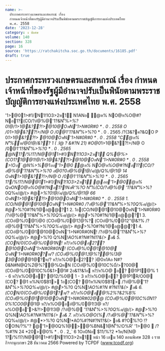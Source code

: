 ```yaml
---
name: >-
  ประกาศกระทรวงเกษตรและสหกรณ์ เรื่อง
  กำหนดเจ้าหน้าที่ของรัฐผู้มีอำนาจปรับเป็นพินัยตามพระราชบัญญัติการยางแห่งประเทศไทย
  พ.ศ. 2558
date: '2023-12-28'
category: ง พิเศษ
volume: 140
section: 328
page: 16
source: 'https://ratchakitcha.soc.go.th/documents/16185.pdf'
draft: true
---
```


# ประกาศกระทรวงเกษตรและสหกรณ์ เรื่อง กำหนดเจ้าหน้าที่ของรัฐผู้มีอำนาจปรับเป็นพินัยตามพระราชบัญญัติการยางแห่งประเทศไทย พ.ศ. 2558

'1>@01>#1/N1!1O3>2ห1์ N1ANอ ํ@ห% NO@ห%O@#?Nอ1?(CO/?อํ@%@'1?&N'็%*>%?0!@/*1>1@&??!>@10@OหN'1>N#0R#0 * . 0 . 2558 O /0*1>1@&??!>/N@ O /0@1'1?&N'็%*>%?0 * . 0 . 2565 /?(3&?ค?&QO P 0*1>1@&??!> @10@OหN'1>N#0R#0 * . 0 . 2558 "Cํ@ห% N'็%ห/@0!@/&?? 1 ( 3ํ@ ? &#?N 21) #O@0*1>1@&??!>/N@ O /0@1'1?&N'็%*>%?0 * . 0 . 2565 @N1?/%!1?/N@@11>#1/N1!1O3>2ห1์ Q%@%>(CO1?1@@1!@/*1>1@&??!>@10@OหN'1>N#0R#0 * . 0 . 2558 >!Oอ ํ @N%>%@1ออ'1>@0 ํ@ห% NO@ห%O@#?Nอ1?(CO/?อํ@%@'1?&N'็%*>%?0 อ@0?0อํ@%@!@/ค/@/Q%/@!1@ 14 OหN*1>1@&??!>/N@ O /0@1'1?&N'็%*>%?0 * . 0 . 2565 1?/%!1?/N@@11>#1/N1!1O3>2ห1์ @ออ'1>@0ํ@ห% QหONO@ห%O@#?Nอ1?!NอR'%?O N'็%(CO/?อํ@%@ '1?&N'็%*>%?0Q%ค/@/(> #@*>%?0!@/ค/@/Q%/@!1@ 66 OหN*1>1@&??!>@10@OหN'1>N#0R#0 * . 0 . 2558 1. (CO/N@@1@10@OหN'1>N#0R#0 /?อํ@%@'1?&N'็%*>%?0Q%ค/@/(> #@*>%?0#?N/1@อ@@?1 2. 1อ(CO/N@@1@10@OหN'1>N#0R#0 /?อํ@%@'1?&N'็%*>%?0Q%ค/@/(> #@*>%?0#?N/1@อ@@?1 3. (COอํ@%/0@1)่@0 (COอํ@%/0@12ํ@%? (COอํ@%/0@12"@&?% /?อํ@%@'1?&N'็%*>%?0Q%ค/@/(> #@*>%?0#?N/1@อ@@?1 4. (COอํ@%/0@1@10@OหN'1>N#0R#0N! /?อํ@%@'1?&N'็%*>%?0Q%ค/@/(> #@*>%?0 Q%N!*AO%#?N#?N1?&(> อ& 5. (CON/0(COอํ@%/0@1N! ห?/ห%O@อ2?? @10@OหN'1>N#0R#0N! (COอํ@%/0@1@10@ OหN'1>N#0R#0?ห/? (COอํ@%/0@12ํ@%?@%!3@ 3@0@*@1@?ห/? ห?/ห%O@อ2?? )่@0ห1Aอ N#?0&N#N@Q%2ํ@%?@%QหN (COอํ@%/0@10C%0์/>?00@ (COอํ@%/0@10C%0์&1>@1# 2อ&1?&1อ ห?/ห%O@ อ? @1P1@% 1 - 6 ห?/ห%O@อ? @12/%0@ 1 - 3 ห?/ห%O@อ? @1P1R/O0@ (CO? @1 ห%N/0$B1> 1อ(CO? @1ห%N/0$B1> /?อํ@%@'1?&N'็%*>%?0Q%ค/@/(> #@*>%?0 Q%N!*AO%#?N #?N1?&(> อ& 6. (CON/0(COอํ@%/0@1?ห/? ห?/ห%O@อ@%2%?&2%B% (COอํ@%/0@1@10@OหN'1>N#0R#02@@ (COอํ@%/0@10C%0์N1?0%1CO0@*@1@ ห?/ห%O@ออํ@%/0@1!3@ ห?/ห%O@อ'>&?!>@1!3@ /?อํ@%@ '1?&N'็%*>%?0Q%ค/@/(> #@*>%?0 Q%N!*AO%#?N#?N1?&(> อ& 7. ห?/ห%O@O(% /?อํ@%@'1?&N'็%*>%?0Q%ค/@/(> #@*>%?0 Q%N!*AO%#?N#?N1?&(> อ& #?O%?O !?OO!N/?%"? @'1>@0Q%1@>@%BN&1@N'็%!O%R' '1>@0  /?%#?N 24 *20>@0% * . 0 . 2_` 6 1Oอ0Nอ $11/%?2 *1ห/N(N@ 1?/%!1?/N@@11>#1/N1!1O3>2ห1์ หน้า 16 เลม 140 ตอนพิเศษ 328 ง ราชกิจจานุเบกษา 28 ธันวาคม 2566 Powered by TCPDF (www.tcpdf.org)
